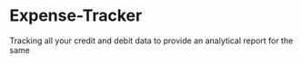 # Expense-Tracker
Tracking all your credit and debit data to provide an analytical report for the same
